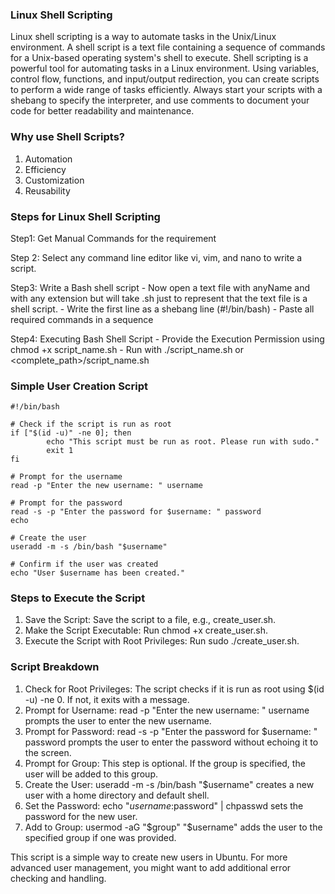 ### Linux Shell Scripting

Linux shell scripting is a way to automate tasks in the Unix/Linux environment. A shell script is a text file containing a sequence of commands for a Unix-based operating system's shell to execute. Shell scripting is a powerful tool for automating tasks in a Linux environment. Using variables, control flow, functions, and input/output redirection, you can create scripts to perform a wide range of tasks efficiently. Always start your scripts with a shebang to specify the interpreter, and use comments to document your code for better readability and maintenance.

### Why use Shell Scripts?

1) Automation 
2) Efficiency
3) Customization
4) Reusability

### Steps for Linux Shell Scripting

Step1: Get Manual Commands for the requirement

Step 2: Select any command line editor like vi, vim, and nano to write a script.

Step3:  Write a Bash shell script
	- Now open a text file with anyName and with any extension but will take .sh just to represent that the text file is a shell script.
        - Write the first line as a shebang line (#!/bin/bash)
        - Paste all required commands in a sequence

Step4: Executing Bash Shell Script
        - Provide the Execution Permission using chmod +x script_name.sh
        - Run with ./script_name.sh  or <complete_path>/script_name.sh

### Simple User Creation Script
```
#!/bin/bash

# Check if the script is run as root
if ["$(id -u)" -ne 0]; then
        echo "This script must be run as root. Please run with sudo."
        exit 1
fi

# Prompt for the username
read -p "Enter the new username: " username

# Prompt for the password
read -s -p "Enter the password for $username: " password
echo

# Create the user
useradd -m -s /bin/bash "$username"

# Confirm if the user was created
echo "User $username has been created."
```

### Steps to Execute the Script

1) Save the Script: Save the script to a file, e.g., create_user.sh.
2) Make the Script Executable: Run chmod +x create_user.sh.
3) Execute the Script with Root Privileges: Run sudo ./create_user.sh.

### Script Breakdown

1) Check for Root Privileges: The script checks if it is run as root using $(id -u) -ne 0. If not, it exits with a message.
2) Prompt for Username: read -p "Enter the new username: " username prompts the user to enter the new username.
3) Prompt for Password: read -s -p "Enter the password for $username: " password prompts the user to enter the password without echoing it to the screen.
4) Prompt for Group: This step is optional. If the group is specified, the user will be added to this group.
5) Create the User: useradd -m -s /bin/bash "$username" creates a new user with a home directory and default shell.
6) Set the Password: echo "$username:$password" | chpasswd sets the password for the new user.
7) Add to Group: usermod -aG "$group" "$username" adds the user to the specified group if one was provided.

This script is a simple way to create new users in Ubuntu. For more advanced user management, you might want to add additional error checking and handling.




